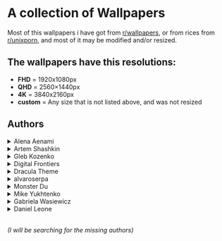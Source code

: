 # A collection of Wallpapers

Most of this wallpapers i have got from [r/wallpapers](https://www.reddit.com/r/wallpapers/), or from rices from [r/unixporn](https://www.reddit.com/r/unixporn/), and most of it may be modified and/or resized.

## The wallpapers have this resolutions:
- **FHD** = 1920x1080px
- **QHD** = 2560×1440px
- **4K** = 3840x2160px
- **custom** = Any size that is not listed above, and was not resized

## **Authors**

<details>
<summary>Alena Aenami</summary>

- [ArtStation](https://www.artstation.com/aenamiart)
- [Links](https://linktr.ee/aenami)

    <details>
    <summary>Wallpapers</summary>

    <a href="https://www.artstation.com/artwork/259YY">
      <img src="./colourful-traffic-lights-(FHD).jpg" title="7 p.m." width="600"/>
    </a>

    <a href="https://www.artstation.com/artwork/4bX4eY">
      <img src="./endless-(FHD).jpg" title="Endless" width=600/>
    </a>

    <a href="https://www.artstation.com/artwork/9eKmBN">
      <img src="./eternity-(FHD).jpg" title="Eternity" width=600/>
    </a>

    <a href="https://www.artstation.com/artwork/w8yDNV">
      <img src="./horizon-(FHD).jpg" title="Horizon" width=600/>
    </a>

    <a href="https://www.artstation.com/artwork/xNebE">
      <img src="./lighthouse-(FHD).jpg" title="Guiding Light" width=600/>
    </a>

    <a href="https://www.artstation.com/artwork/J91ZxD">
      <img src="./lost-(FHD).jpg" title="Lost In Between" width=600/>
    </a>

    <a href="https://www.artstation.com/artwork/LyG3K">
      <img src="./eclipse-(FHD).jpg" title="Eclipse" width=600/>
    </a>

    </details>
</details>


<details>
<summary>Artem Shashkin</summary>

- [ArtStation](https://artyom.artstation.com/)
- [Instagram](https://www.instagram.com/artem_shashkin_art/)

    <details>
    <summary>Wallpapers</summary>

    <a href="https://artyom.artstation.com/projects/ybx488">
      <img src="./mystery-shack-(FHD).jpg" title="Mystery Shack 2.0" width=600/>
    </a>

    <a href="https://artyom.artstation.com/projects/L20yVK">
      <img src="./conquistadors-first-expedition-(custom).jpg" title="Conquistadors. First expedition / image 2" width=600/>
    </a>

    </details>
</details>


<details>
<summary>Gleb Kozenko</summary>

- [Unsplash](https://unsplash.com/@glebson)
- [Instagram](https://www.instagram.com/gleb.kozenko/)

    <details>
    <summary>Wallpapers</summary>
    
    <a href="https://unsplash.com/photos/1v-snxcyHHk">
      <img src="./ocean-waves-(4K).jpg" title="aerial photography of ocean waves" width=600/>
    </a>

    </details>
</details>


<details>
<summary>Digital Frontiers</summary>

- [ArtStation](https://digitalfrontiers.artstation.com/)

    <details>
    <summary>Wallpapers</summary>
    
    <a href="https://www.artstation.com/artwork/gb3BK">
      <img src="./cursed-forest-(FHD).jpg" title="The Cursed Forest" width=600/>
    </a>

    </details>
</details>


<details>
<summary>Dracula Theme</summary>

- [Dracula site](https://draculatheme.com/)
- [GitHub](https://github.com/dracula/dracula-theme)

    <details>
    <summary>Wallpapers</summary>
    
    <a href="https://draculatheme.com/wallpaper">
      <img src="./arch-dracula-(4K).jpg" title="Arch Dracula" width=600/>
    </a>

    </details>
</details>


<details>
<summary>alvaroserpa</summary>

- [DeviantArt](https://www.deviantart.com/alvaroserpa)

    <details>
    <summary>Wallpapers</summary>
    
    <a href="https://www.deviantart.com/alvaroserpa/art/loneliness-894844696">
      <img src="./loneliness-(4K).jpg" title="loneliness" width=600/>
    </a>

    </details>
</details>

<details>
<summary>Monster Du</summary>

- [ArtStation](https://dumonster.artstation.com/)

    <details>
    <summary>Wallpapers</summary>
    
    <a href="https://www.artstation.com/artwork/v2N1A6">
      <img src="./marshland-(FHD).jpg" title="Marshland" width=600/>
    </a>

    </details>
</details>


<details>
<summary>Mike Yukhtenko</summary>

- [Unsplash](https://unsplash.com/@yamaicle)
- [Instagram](https://www.instagram.com/ya.maicle/)

    <details>
    <summary>Wallpapers</summary>
    
    <a href="https://unsplash.com/photos/a2kD4b0KK4s">
      <img src="./dark-grey-mountain-(FHD).jpg" title="desert at night" width=600/>
    </a>

    </details>
</details>


<details>
<summary>Gabriela Wasiewicz</summary>

- [ArtStation](https://glla.artstation.com/)

    <details>
    <summary>Wallpapers</summary>
    
    <a href="https://www.artstation.com/artwork/XnGx8L">
      <img src="./koi-moon-(4K).jpg" title="Spirit World" width=600/>
    </a>

    </details>
</details>


<details>
<summary>Daniel Leone</summary>

- [His website](https://danielleone.com/)
- [Unsplash](https://unsplash.com/@danielleone)

    <details>
    <summary>Wallpapers</summary>
    
    <a href="https://unsplash.com/photos/g30P1zcOzXo">
      <img src="./snowy-mountain-photo-(4K).jpg" title="snowy mountain" width=600/>
    </a>

    </details>
</details>
</br>

*(I will be searching for the missing authors)*